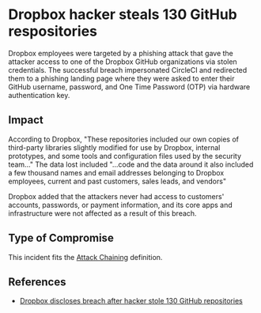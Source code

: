 <!-- cspell:ignore UEFI -->
<!-- cspell:ignore Ermolov -->

# Dropbox hacker steals 130 GitHub respositories

Dropbox employees were targeted by a phishing attack that gave the attacker access to one of the Dropbox GitHub organizations via stolen credentials. The successful breach impersonated CircleCI and redirected them to a phishing landing page where they were asked to enter their GitHub username, password, and One Time Password (OTP) via hardware authentication key.

## Impact

According to Dropbox, "These repositories included our own copies of third-party libraries slightly modified for use by Dropbox, internal prototypes, and some tools and configuration files used by the security team..."  The data lost included "...code and the data around it also included a few thousand names and email addresses belonging to Dropbox employees, current and past customers, sales leads, and vendors"

Dropbox added that the attackers never had access to customers' accounts, passwords, or payment information, and its core apps and infrastructure were not affected as a result of this breach.

## Type of Compromise

This incident fits the [Attack Chaining](../compromise-definitions.md#technique-attack-chaining) definition.

## References

- [Dropbox discloses breach after hacker stole 130 GitHub repositories](https://www.bleepingcomputer.com/news/security/dropbox-discloses-breach-after-hacker-stole-130-github-repositories/)
